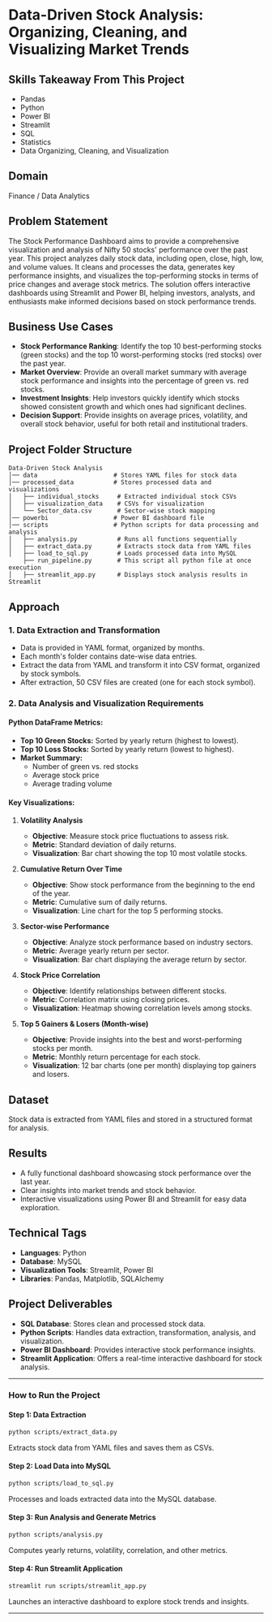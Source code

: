 # Data-Driven Stock Analysis: Organizing, Cleaning, and Visualizing Market Trends

## Skills Takeaway From This Project
- Pandas
- Python
- Power BI
- Streamlit
- SQL
- Statistics
- Data Organizing, Cleaning, and Visualization

## Domain
Finance / Data Analytics

## Problem Statement
The Stock Performance Dashboard aims to provide a comprehensive visualization and analysis of Nifty 50 stocks' performance over the past year. This project analyzes daily stock data, including open, close, high, low, and volume values. It cleans and processes the data, generates key performance insights, and visualizes the top-performing stocks in terms of price changes and average stock metrics. The solution offers interactive dashboards using Streamlit and Power BI, helping investors, analysts, and enthusiasts make informed decisions based on stock performance trends.

## Business Use Cases
- **Stock Performance Ranking**: Identify the top 10 best-performing stocks (green stocks) and the top 10 worst-performing stocks (red stocks) over the past year.
- **Market Overview**: Provide an overall market summary with average stock performance and insights into the percentage of green vs. red stocks.
- **Investment Insights**: Help investors quickly identify which stocks showed consistent growth and which ones had significant declines.
- **Decision Support**: Provide insights on average prices, volatility, and overall stock behavior, useful for both retail and institutional traders.

## Project Folder Structure
```
Data-Driven Stock Analysis
│── data                     # Stores YAML files for stock data
│── processed_data           # Stores processed data and visualizations
│   ├── individual_stocks     # Extracted individual stock CSVs
│   ├── visualization_data    # CSVs for visualization
│   └── Sector_data.csv       # Sector-wise stock mapping
│── powerbi                  # Power BI dashboard file
│── scripts                  # Python scripts for data processing and analysis
│   ├── analysis.py           # Runs all functions sequentially
│   ├── extract_data.py       # Extracts stock data from YAML files
│   ├── load_to_sql.py        # Loads processed data into MySQL
    ├── run_pipeline.py       # This script all python file at once execution  
│   ├── streamlit_app.py      # Displays stock analysis results in Streamlit
```

## Approach
### 1. Data Extraction and Transformation
- Data is provided in YAML format, organized by months.
- Each month's folder contains date-wise data entries.
- Extract the data from YAML and transform it into CSV format, organized by stock symbols.
- After extraction, 50 CSV files are created (one for each stock symbol).

### 2. Data Analysis and Visualization Requirements
#### **Python DataFrame Metrics:**
- **Top 10 Green Stocks:** Sorted by yearly return (highest to lowest).
- **Top 10 Loss Stocks:** Sorted by yearly return (lowest to highest).
- **Market Summary:**
  - Number of green vs. red stocks
  - Average stock price
  - Average trading volume

#### **Key Visualizations:**
1. **Volatility Analysis**
   - **Objective**: Measure stock price fluctuations to assess risk.
   - **Metric**: Standard deviation of daily returns.
   - **Visualization**: Bar chart showing the top 10 most volatile stocks.

2. **Cumulative Return Over Time**
   - **Objective**: Show stock performance from the beginning to the end of the year.
   - **Metric**: Cumulative sum of daily returns.
   - **Visualization**: Line chart for the top 5 performing stocks.

3. **Sector-wise Performance**
   - **Objective**: Analyze stock performance based on industry sectors.
   - **Metric**: Average yearly return per sector.
   - **Visualization**: Bar chart displaying the average return by sector.

4. **Stock Price Correlation**
   - **Objective**: Identify relationships between different stocks.
   - **Metric**: Correlation matrix using closing prices.
   - **Visualization**: Heatmap showing correlation levels among stocks.

5. **Top 5 Gainers & Losers (Month-wise)**
   - **Objective**: Provide insights into the best and worst-performing stocks per month.
   - **Metric**: Monthly return percentage for each stock.
   - **Visualization**: 12 bar charts (one per month) displaying top gainers and losers.

## Dataset
Stock data is extracted from YAML files and stored in a structured format for analysis.

## Results
- A fully functional dashboard showcasing stock performance over the last year.
- Clear insights into market trends and stock behavior.
- Interactive visualizations using Power BI and Streamlit for easy data exploration.

## Technical Tags
- **Languages**: Python
- **Database**: MySQL
- **Visualization Tools**: Streamlit, Power BI
- **Libraries**: Pandas, Matplotlib, SQLAlchemy

## Project Deliverables
- **SQL Database**: Stores clean and processed stock data.
- **Python Scripts**: Handles data extraction, transformation, analysis, and visualization.
- **Power BI Dashboard**: Provides interactive stock performance insights.
- **Streamlit Application**: Offers a real-time interactive dashboard for stock analysis.

---

### How to Run the Project
#### **Step 1: Data Extraction**
```bash
python scripts/extract_data.py
```
Extracts stock data from YAML files and saves them as CSVs.

#### **Step 2: Load Data into MySQL**
```bash
python scripts/load_to_sql.py
```
Processes and loads extracted data into the MySQL database.

#### **Step 3: Run Analysis and Generate Metrics**
```bash
python scripts/analysis.py
```
Computes yearly returns, volatility, correlation, and other metrics.

#### **Step 4: Run Streamlit Application**
```bash
streamlit run scripts/streamlit_app.py
```
Launches an interactive dashboard to explore stock trends and insights.

---



